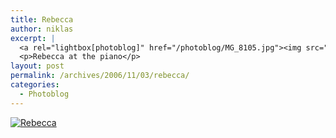 ```yaml
---
title: Rebecca
author: niklas
excerpt: |
  <a rel="lightbox[photoblog]" href="/photoblog/MG_8105.jpg"><img src="/photoblog/MG_8105.thumb.jpg" alt="Rebecca" title="Rebecca"/></a>
  <p>Rebecca at the piano</p>
layout: post
permalink: /archives/2006/11/03/rebecca/
categories:
  - Photoblog
---
```

<a rel="lightbox[photoblog]" href="/photoblog/MG_8105.jpg"><img src="/photoblog/MG_8105.sized.jpg" alt="Rebecca" title="Rebecca" /></a>